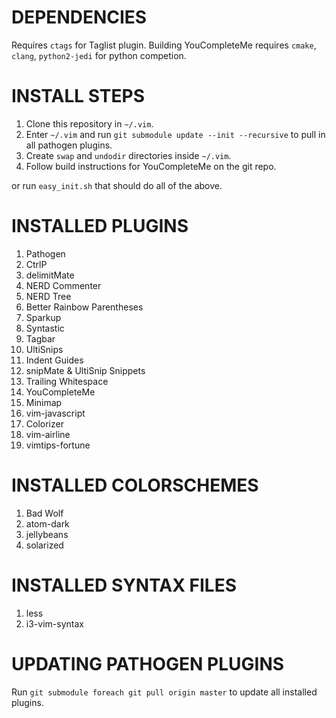 # DEPENDENCIES #
Requires `ctags` for Taglist plugin. Building YouCompleteMe requires `cmake`, `clang`, `python2-jedi` for python competion.

# INSTALL STEPS #
1. Clone this repository in `~/.vim`.
2. Enter `~/.vim` and run `git submodule update --init --recursive` to pull in all pathogen plugins.
3. Create `swap` and `undodir` directories inside `~/.vim`.
4. Follow build instructions for YouCompleteMe on the git repo.

or run `easy_init.sh` that should do all of the above.

# INSTALLED PLUGINS #
1. Pathogen
2. CtrlP
3. delimitMate
4. NERD Commenter
5. NERD Tree
6. Better Rainbow Parentheses
7. Sparkup
8. Syntastic
9. Tagbar
10. UltiSnips
11. Indent Guides
12. snipMate & UltiSnip Snippets
13. Trailing Whitespace
14. YouCompleteMe
15. Minimap
16. vim-javascript
17. Colorizer
18. vim-airline
19. vimtips-fortune

# INSTALLED COLORSCHEMES #
1. Bad Wolf
2. atom-dark
3. jellybeans
4. solarized

# INSTALLED SYNTAX FILES #
1. less
2. i3-vim-syntax

# UPDATING PATHOGEN PLUGINS #
Run `git submodule foreach git pull origin master` to update all installed plugins.
